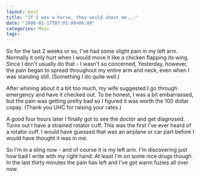 ```yaml
---
layout: post
title: "If I was a horse, they would shoot me..."
date: "2006-01-17T07:01:00+06:00"
categories: Misc 
tags: 
---
```


So for the last 2 weeks or so, I've had some slight pain in my left arm. Normally it only hurt when I would move it like a chicken flapping its wing. Since I don't usually do that - I wasn't so concerned, Yesterday, however, the pain began to spread throughout my entire arm and neck, even when I was standing still. (Something I do quite well.)

After whining about it a bit too much, my wife suggested I go through emergency and have it checked out. To be honest, I was a bit embarrassed, but the pain was getting pretty bad so I figured it was worth the 100 dollar copay. (Thank you UHC for raising your rates.) 

A good four hours later I finally got to see the doctor and get diagnosed. Turns out I have a strained rotator cuff. This was the first I've ever heard of a rotator cuff. I would have guessed that was an airplane or car part before I would have thought it was in me. 

So I'm in a sling now - and of course it is my left arm. I'm discovering just how bad I write with my right hand. At least I'm on some nice drugs though. In the last thirty minutes the pain has left and I've got warm fuzies all over now.